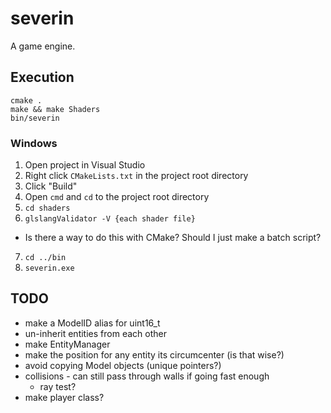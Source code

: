 # severin

A game engine.

## Execution
```
cmake .
make && make Shaders
bin/severin
```

### Windows
1. Open project in Visual Studio
2. Right click `CMakeLists.txt` in the project root directory
3. Click "Build"
4. Open `cmd` and `cd` to the project root directory
5. `cd shaders`
6. `glslangValidator -V {each shader file}`
  * Is there a way to do this with CMake?  Should I just make a batch script?
7. `cd ../bin`
8. `severin.exe`

## TODO
* make a ModelID alias for uint16_t
* un-inherit entities from each other
* make EntityManager
* make the position for any entity its circumcenter (is that wise?)
* avoid copying Model objects (unique pointers?)
* collisions - can still pass through walls if going fast enough
  * ray test?
* make player class?
